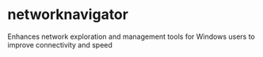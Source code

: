 # networknavigator
 Enhances network exploration and management tools for Windows users to improve connectivity and speed
